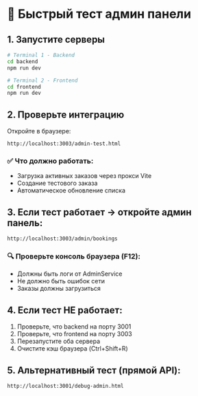 # 🚀 Быстрый тест админ панели

## 1. Запустите серверы
```bash
# Terminal 1 - Backend
cd backend
npm run dev

# Terminal 2 - Frontend  
cd frontend
npm run dev
```

## 2. Проверьте интеграцию
Откройте в браузере:
```
http://localhost:3003/admin-test.html
```

### ✅ Что должно работать:
- Загрузка активных заказов через прокси Vite
- Создание тестового заказа
- Автоматическое обновление списка

## 3. Если тест работает → откройте админ панель:
```
http://localhost:3003/admin/bookings
```

### 🔍 Проверьте консоль браузера (F12):
- Должны быть логи от AdminService
- Не должно быть ошибок сети
- Заказы должны загрузиться

## 4. Если тест НЕ работает:
1. Проверьте, что backend на порту 3001
2. Проверьте, что frontend на порту 3003
3. Перезапустите оба сервера
4. Очистите кэш браузера (Ctrl+Shift+R)

## 5. Альтернативный тест (прямой API):
```
http://localhost:3001/debug-admin.html
```
